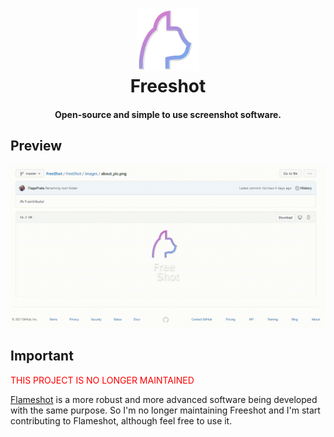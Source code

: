 <div align="center">
  <p>
    <h1>
      <a href="https://github.com/TiagoPrata/FreeShot">
        <img src="./_images/cat.svg" alt="Freeshot"  width="100" />
      </a>
      <br />
      Freeshot
    </h1>
    <h4>Open-source and simple to use screenshot software.</h4>
  </p>
</div>

## Preview

![image](https://raw.githubusercontent.com/TiagoPrata/FreeShot/master/_images/using.gif)

## Important

<span style="color:red">THIS PROJECT IS NO LONGER MAINTAINED</span>

[Flameshot](https://github.com/flameshot-org) is a more robust and more advanced software being developed with the same purpose. So I'm no longer maintaining Freeshot and I'm start contributing to Flameshot, although feel free to use it.
